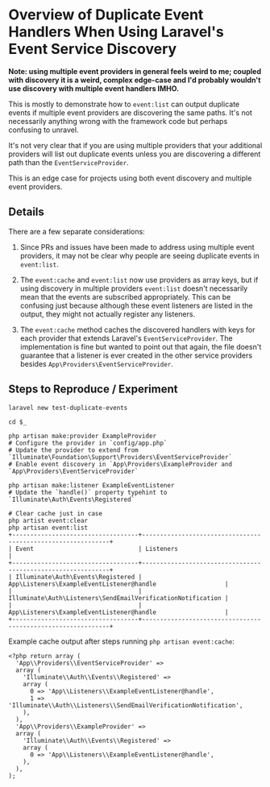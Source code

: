 # Overview of Duplicate Event Handlers When Using Laravel's Event Service Discovery

__Note: using multiple event providers in general feels weird to me; coupled with discovery it is a weird, complex edge-case and I'd probably wouldn't use discovery with multiple event handlers IMHO.__

This is mostly to demonstrate how to `event:list` can output duplicate events if multiple event providers are discovering the same paths. It's not necessarily anything wrong with the framework code but perhaps confusing to unravel.

It's not very clear that if you are using multiple providers that your additional providers will list out duplicate events unless you are discovering a different path than the `EventServiceProvider`.

This is an edge case for projects using both event discovery and multiple event providers.

## Details

There are a few separate considerations:

1. Since PRs and issues have been made to address using multiple event providers, it may not be clear why people are seeing duplicate events in `event:list`.

2. The `event:cache` and `event:list` now use providers as array keys, but if using discovery in multiple providers `event:list` doesn't necessarily mean that the events are subscribed appropriately. This can be confusing just because although these event listeners are listed in the output, they might not actually register any listeners.

3. The `event:cache` method caches the discovered handlers with keys for each provider that extends Laravel's `EventServiceProvider`. The implementation is fine but wanted to point out that again, the file doesn't guarantee that a listener is ever created in the other service providers besides `App\Providers\EventServiceProvider`.

## Steps to Reproduce / Experiment

```console
laravel new test-duplicate-events

cd $_

php artisan make:provider ExampleProvider
# Configure the provider in `config/app.php`
# Update the provider to extend from `Illuminate\Foundation\Support\Providers\EventServiceProvider`
# Enable event discovery in `App\Providers\ExampleProvider and `App\Providers\EventServiceProvider`

php artisan make:listener ExampleEventListener
# Update the `handle()` property typehint to `Illuminate\Auth\Events\Registered`

# Clear cache just in case
php artist event:clear
php artisan event:list
+-----------------------------------+-------------------------------------------------------------+
| Event                             | Listeners                                                   |
+-----------------------------------+-------------------------------------------------------------+
| Illuminate\Auth\Events\Registered | App\Listeners\ExampleEventListener@handle                   |
|                                   | Illuminate\Auth\Listeners\SendEmailVerificationNotification |
|                                   | App\Listeners\ExampleEventListener@handle                   |
+-----------------------------------+-------------------------------------------------------------+
```

Example cache output after steps running `php artisan event:cache`:

```
<?php return array (
  'App\\Providers\\EventServiceProvider' =>
  array (
    'Illuminate\\Auth\\Events\\Registered' =>
    array (
      0 => 'App\\Listeners\\ExampleEventListener@handle',
      1 => 'Illuminate\\Auth\\Listeners\\SendEmailVerificationNotification',
    ),
  ),
  'App\\Providers\\ExampleProvider' =>
  array (
    'Illuminate\\Auth\\Events\\Registered' =>
    array (
      0 => 'App\\Listeners\\ExampleEventListener@handle',
    ),
  ),
);
```
